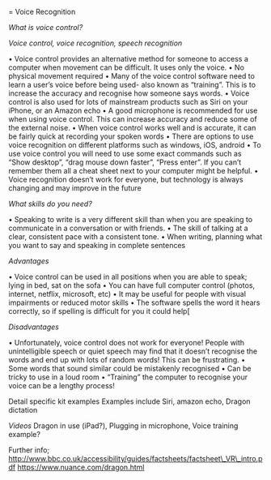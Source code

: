 = Voice Recognition

*What is voice control?*

*Voice control, voice recognition, speech recognition*

• Voice control provides an alternative method for someone to access a
computer when movement can be difficult. It uses only the voice. • No
physical movement required • Many of the voice control software need to
learn a user’s voice before being used- also known as “training”. This
is to increase the accuracy and recognise how someone says words. •
Voice control is also used for lots of mainstream products such as Siri
on your iPhone, or an Amazon echo • A good microphone is recommended for
use when using voice control. This can increase accuracy and reduce some
of the external noise. • When voice control works well and is accurate,
it can be fairly quick at recording your spoken words • There are
options to use voice recognition on different platforms such as windows,
iOS, android • To use voice control you will need to use some exact
commands such as “Show desktop”, “drag mouse down faster”, “Press
enter”. If you can’t remember them all a cheat sheet next to your
computer might be helpful. • Voice recognition doesn’t work for
everyone, but technology is always changing and may improve in the
future

*What skills do you need?*

• Speaking to write is a very different skill than when you are speaking
to communicate in a conversation or with friends. • The skill of talking
at a clear, consistent pace with a consistent tone. • When writing,
planning what you want to say and speaking in complete sentences

*Advantages*

• Voice control can be used in all positions when you are able to speak;
lying in bed, sat on the sofa • You can have full computer control
(photos, internet, netflix, microsoft, etc) • It may be useful for
people with visual impairments or reduced motor skills • The software
spells the word it hears correctly, so if spelling is difficult for you
it could help\[

*Disadvantages*

• Unfortunately, voice control does not work for everyone! People with
unintelligible speech or quiet speech may find that it doesn’t recognise
the words and end up with lots of random words! This can be frustrating.
• Some words that sound similar could be mistakenly recognised • Can be
tricky to use in a loud room • “Training” the computer to recognise your
voice can be a lengthy process!

Detail specific kit examples Examples include Siri, amazon echo, Dragon
dictation

*Videos* Dragon in use (iPad?), Plugging in microphone, Voice training
example?

Further info;
http://www.bbc.co.uk/accessibility/guides/factsheets/factsheet\_VR\_intro.pdf
https://www.nuance.com/dragon.html
